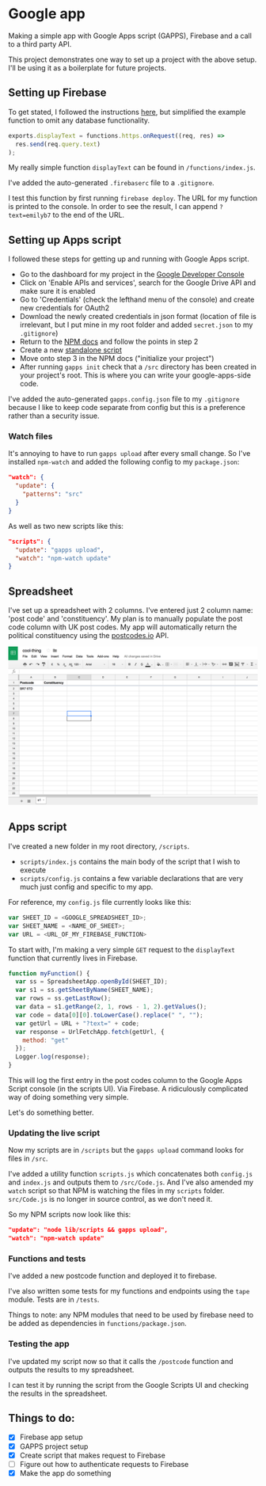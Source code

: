 # Google app

Making a simple app with Google Apps script (GAPPS), Firebase and a call to a third party API.

This project demonstrates one way to set up a project with the above setup. I'll be using it as a boilerplate for future projects.

## Setting up Firebase

To get stated, I followed the instructions [here](https://firebase.google.com/docs/functions/get-started), but simplified the example function to omit any database functionality.

```js
exports.displayText = functions.https.onRequest((req, res) =>
  res.send(req.query.text)
);
```

My really simple function `displayText` can be found in `/functions/index.js`.

I've added the auto-generated `.firebaserc` file to a `.gitignore`.

I test this function by first running `firebase deploy`. The URL for my function is printed to the console. In order to see the result, I can append `?text=emilyb7` to the end of the URL.

## Setting up Apps script

I followed these steps for getting up and running with Google Apps script.

- Go to the dashboard for my project in the [Google Developer Console](https://console.cloud.google.com)
- Click on 'Enable APIs and services', search for the Google Drive API and make sure it is enabled
- Go to 'Credentials' (check the lefthand menu of the console) and create new credentials for OAuth2
- Download the newly created credentials in json format (location of file is irrelevant, but I put mine in my root folder and added `secret.json` to my `.gitignore`)
- Return to the [NPM docs](https://www.npmjs.com/package/node-google-apps-script) and follow the points in step 2
- Create a new [standalone script](https://developers.google.com/apps-script/guides/standalone)
- Move onto step 3 in the NPM docs ("initialize your project")
- After running `gapps init` check that a `/src` directory has been created in your project's root. This is where you can write your google-apps-side code.

I've added the auto-generated `gapps.config.json` file to my `.gitignore` because I like to keep code separate from config but this is a preference rather than a security issue.

### Watch files

It's annoying to have to run `gapps upload` after every small change. So I've installed `npm-watch` and added the following config to my `package.json`:

```json
"watch": {
  "update": {
    "patterns": "src"
  }
}
```

As well as two new scripts like this:
```json
"scripts": {
  "update": "gapps upload",
  "watch": "npm-watch update"
}
```

## Spreadsheet

I've set up a spreadsheet with 2 columns. I've entered just 2 column name: 'post code' and 'constituency'. My plan is to manually populate the post code column with UK post codes. My app will automatically return the political constituency using the [postcodes.io](http://postcodes.io/) API.

![spreadsheet_image](/images/spreadsheet.png)

## Apps script

I've created a new folder in my root directory, `/scripts`.

- `scripts/index.js` contains the main body of the script that I wish to execute
- `scripts/config.js` contains a few variable declarations that are very much just config and specific to my app.

For reference, my `config.js` file currently looks like this:

```js
var SHEET_ID = <GOOGLE_SPREADSHEET_ID>;
var SHEET_NAME = <NAME_OF_SHEET>;
var URL = <URL_OF_MY_FIREBASE_FUNCTION>
```

To start with, I'm making a very simple `GET` request to the `displayText` function that currently lives in Firebase.

```js
function myFunction() {
  var ss = SpreadsheetApp.openById(SHEET_ID);
  var s1 = ss.getSheetByName(SHEET_NAME);
  var rows = ss.getLastRow();
  var data = s1.getRange(2, 1, rows - 1, 2).getValues();
  var code = data[0][0].toLowerCase().replace(" ", "");
  var getUrl = URL + "?text=" + code;
  var response = UrlFetchApp.fetch(getUrl, {
    method: "get"
  });
  Logger.log(response);
}
```

This will log the first entry in the post codes column to the Google Apps Script console (in the scripts UI). Via Firebase. A ridiculously complicated way of doing something very simple.

Let's do something better.

### Updating the live script

Now my scripts are in `/scripts` but the `gapps upload` command looks for files in `/src`.

I've added a utility function `scripts.js` which concatenates both `config.js` and `index.js` and outputs them to `/src/Code.js`. And I've also amended my `watch` script so that NPM is watching the files in my `scripts` folder. `src/Code.js` is no longer in source control, as we don't need it.

So my NPM scripts now look like this:

```json
"update": "node lib/scripts && gapps upload",
"watch": "npm-watch update"
```

### Functions and tests

I've added a new postcode function and deployed it to firebase.

I've also written some tests for my functions and endpoints using the `tape` module. Tests are in `/tests`.

Things to note: any NPM modules that need to be used by firebase need to be added as dependencies in `functions/package.json`.


### Testing the app

I've updated my script now so that it calls the `/postcode` function and outputs the results to my spreadsheet.

I can test it by running the script from the Google Scripts UI and checking the results in the spreadsheet.

## Things to do:

- [x] Firebase app setup
- [x] GAPPS project setup
- [x] Create script that makes request to Firebase
- [ ] Figure out how to authenticate requests to Firebase
- [x] Make the app do something
